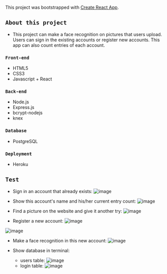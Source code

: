 This project was bootstrapped with [Create React App](https://github.com/facebook/create-react-app).

## `About this project`
* This project can make a face recognition on pictures that users upload. Users can sign in the existing accounts or register new accounts. This app can also count entries of each account.

### `Front-end`
* HTML5
* CSS3
* Javascript + React

### `Back-end`
* Node.js
* Express.js
* bcrypt-nodejs
* knex

### `Database`
* PostgreSQL

### `Deployment`
* Heroku

## `Test`
* Sign in an account that already exists:
![image](https://github.com/YueLiu-ada/README-imgs/blob/master/signin.jpeg)

* Show this account's name and his/her current entry count:
![image](https://github.com/YueLiu-ada/README-imgs/blob/master/2.jpeg)

* Find a picture on the website and give it another try:
![image](https://github.com/YueLiu-ada/README-imgs/blob/master/3.jpeg)

* Register a new account:
![image](https://github.com/YueLiu-ada/README-imgs/blob/master/register.jpeg)

![image](https://github.com/YueLiu-ada/README-imgs/blob/master/reg3.jpeg)

* Make a face recognition in this new account:
![image](https://github.com/YueLiu-ada/README-imgs/blob/master/reg4.jpeg)

* Show database in terminal:
  * users table:
  ![image](https://github.com/YueLiu-ada/README-imgs/blob/master/db1.jpeg)
  * login table:
  ![image](https://github.com/YueLiu-ada/README-imgs/blob/master/db2.jpeg)
